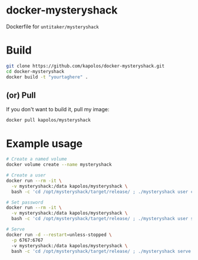 # docker-mysteryshack
Dockerfile for `untitaker/mysteryshack`

# Build

```bash
git clone https://github.com/kapolos/docker-mysteryshack.git
cd docker-mysteryshack
docker build -t "yourtaghere" .
```

## (or) Pull

If you don't want to build it, pull my image:

`docker pull kapolos/mysteryshack`

# Example usage

```bash
# Create a named volume
docker volume create --name mysteryshack

# Create a user
docker run --rm -it \
  -v mysteryshack:/data kapolos/mysteryshack \
  bash -c 'cd /opt/mysteryshack/target/release/ ; ./mysteryshack user create admin'

# Set password
docker run --rm -it \
  -v mysteryshack:/data kapolos/mysteryshack \
  bash -c 'cd /opt/mysteryshack/target/release/ ; ./mysteryshack user setpass admin'

# Serve
docker run -d --restart=unless-stopped \
  -p 6767:6767
  -v mysteryshack:/data kapolos/mysteryshack \
  bash -c 'cd /opt/mysteryshack/target/release/ ; ./mysteryshack serve'
```

